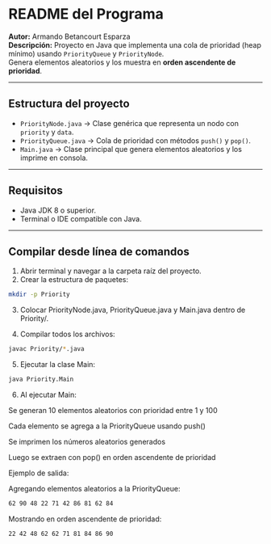 # README del Programa

**Autor:** Armando Betancourt Esparza  
**Descripción:** Proyecto en Java que implementa una cola de prioridad (heap mínimo) usando `PriorityQueue` y `PriorityNode`.  
Genera elementos aleatorios y los muestra en **orden ascendente de prioridad**.

---

## Estructura del proyecto

- `PriorityNode.java` → Clase genérica que representa un nodo con `priority` y `data`.  
- `PriorityQueue.java` → Cola de prioridad con métodos `push()` y `pop()`.  
- `Main.java` → Clase principal que genera elementos aleatorios y los imprime en consola.

---

## Requisitos

- Java JDK 8 o superior.
- Terminal o IDE compatible con Java.

---

## Compilar desde línea de comandos

1. Abrir terminal y navegar a la carpeta raíz del proyecto.
2. Crear la estructura de paquetes:

```bash
mkdir -p Priority
```
3. Colocar PriorityNode.java, PriorityQueue.java y Main.java dentro de Priority/.

4. Compilar todos los archivos:
```bash
javac Priority/*.java
```

5. Ejecutar la clase Main:
```bash
java Priority.Main
```

6. Al ejecutar Main:

Se generan 10 elementos aleatorios con prioridad entre 1 y 100

Cada elemento se agrega a la PriorityQueue usando push()

Se imprimen los números aleatorios generados

Luego se extraen con pop() en orden ascendente de prioridad

Ejemplo de salida:

Agregando elementos aleatorios a la PriorityQueue:
```bash
62 90 48 22 71 42 86 81 62 84
```
Mostrando en orden ascendente de prioridad:
```bash
22 42 48 62 62 71 81 84 86 90
```

